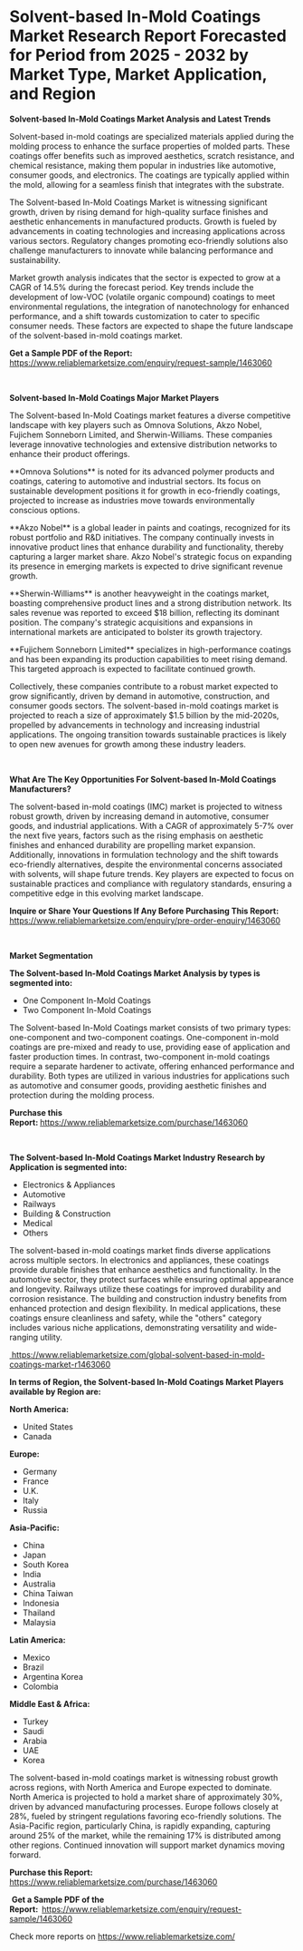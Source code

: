 <p><h1>Solvent-based In-Mold Coatings Market Research Report Forecasted for Period from 2025 -  2032 by Market Type, Market Application, and Region</h1></p><p><strong>Solvent-based In-Mold Coatings Market Analysis and Latest Trends</strong></p>
<p><p>Solvent-based in-mold coatings are specialized materials applied during the molding process to enhance the surface properties of molded parts. These coatings offer benefits such as improved aesthetics, scratch resistance, and chemical resistance, making them popular in industries like automotive, consumer goods, and electronics. The coatings are typically applied within the mold, allowing for a seamless finish that integrates with the substrate.</p><p>The Solvent-based In-Mold Coatings Market is witnessing significant growth, driven by rising demand for high-quality surface finishes and aesthetic enhancements in manufactured products. Growth is fueled by advancements in coating technologies and increasing applications across various sectors. Regulatory changes promoting eco-friendly solutions also challenge manufacturers to innovate while balancing performance and sustainability.</p><p>Market growth analysis indicates that the sector is expected to grow at a CAGR of 14.5% during the forecast period. Key trends include the development of low-VOC (volatile organic compound) coatings to meet environmental regulations, the integration of nanotechnology for enhanced performance, and a shift towards customization to cater to specific consumer needs. These factors are expected to shape the future landscape of the solvent-based in-mold coatings market.</p></p>
<p><strong>Get a Sample PDF of the Report:&nbsp;</strong> <a href="https://www.reliablemarketsize.com/enquiry/request-sample/1463060?utm_campaign=2186&utm_medium=2&utm_source=Github&utm_content=ia&utm_term=03022025&utm_id=solvent-based-in-mold-coatings">https://www.reliablemarketsize.com/enquiry/request-sample/1463060</a></p>
<p>&nbsp;</p>
<p><strong>Solvent-based In-Mold Coatings Major Market Players</strong></p>
<p><p>The Solvent-based In-Mold Coatings market features a diverse competitive landscape with key players such as Omnova Solutions, Akzo Nobel, Fujichem Sonneborn Limited, and Sherwin-Williams. These companies leverage innovative technologies and extensive distribution networks to enhance their product offerings.</p><p>**Omnova Solutions** is noted for its advanced polymer products and coatings, catering to automotive and industrial sectors. Its focus on sustainable development positions it for growth in eco-friendly coatings, projected to increase as industries move towards environmentally conscious options.</p><p>**Akzo Nobel** is a global leader in paints and coatings, recognized for its robust portfolio and R&D initiatives. The company continually invests in innovative product lines that enhance durability and functionality, thereby capturing a larger market share. Akzo Nobel's strategic focus on expanding its presence in emerging markets is expected to drive significant revenue growth.</p><p>**Sherwin-Williams** is another heavyweight in the coatings market, boasting comprehensive product lines and a strong distribution network. Its sales revenue was reported to exceed $18 billion, reflecting its dominant position. The company's strategic acquisitions and expansions in international markets are anticipated to bolster its growth trajectory.</p><p>**Fujichem Sonneborn Limited** specializes in high-performance coatings and has been expanding its production capabilities to meet rising demand. This targeted approach is expected to facilitate continued growth.</p><p>Collectively, these companies contribute to a robust market expected to grow significantly, driven by demand in automotive, construction, and consumer goods sectors. The solvent-based in-mold coatings market is projected to reach a size of approximately $1.5 billion by the mid-2020s, propelled by advancements in technology and increasing industrial applications. The ongoing transition towards sustainable practices is likely to open new avenues for growth among these industry leaders.</p></p>
<p>&nbsp;</p>
<p><strong>What Are The Key Opportunities For Solvent-based In-Mold Coatings Manufacturers?</strong></p>
<p><p>The solvent-based in-mold coatings (IMC) market is projected to witness robust growth, driven by increasing demand in automotive, consumer goods, and industrial applications. With a CAGR of approximately 5-7% over the next five years, factors such as the rising emphasis on aesthetic finishes and enhanced durability are propelling market expansion. Additionally, innovations in formulation technology and the shift towards eco-friendly alternatives, despite the environmental concerns associated with solvents, will shape future trends. Key players are expected to focus on sustainable practices and compliance with regulatory standards, ensuring a competitive edge in this evolving market landscape.</p></p>
<p><strong>Inquire or Share Your Questions If Any Before Purchasing This Report:</strong> <a href="https://www.reliablemarketsize.com/enquiry/pre-order-enquiry/1463060?utm_campaign=2186&utm_medium=2&utm_source=Github&utm_content=ia&utm_term=03022025&utm_id=solvent-based-in-mold-coatings">https://www.reliablemarketsize.com/enquiry/pre-order-enquiry/1463060</a></p>
<p>&nbsp;</p>
<p><strong>Market Segmentation</strong></p>
<p><strong>The Solvent-based In-Mold Coatings Market Analysis by types is segmented into:</strong></p>
<p><ul><li>One Component In-Mold Coatings</li><li>Two Component In-Mold Coatings</li></ul></p>
<p><p>The Solvent-based In-Mold Coatings market consists of two primary types: one-component and two-component coatings. One-component in-mold coatings are pre-mixed and ready to use, providing ease of application and faster production times. In contrast, two-component in-mold coatings require a separate hardener to activate, offering enhanced performance and durability. Both types are utilized in various industries for applications such as automotive and consumer goods, providing aesthetic finishes and protection during the molding process.</p></p>
<p><strong>Purchase this Report:&nbsp;</strong><a href="https://www.reliablemarketsize.com/purchase/1463060?utm_campaign=2186&utm_medium=2&utm_source=Github&utm_content=ia&utm_term=03022025&utm_id=solvent-based-in-mold-coatings">https://www.reliablemarketsize.com/purchase/1463060</a></p>
<p>&nbsp;</p>
<p><strong>The Solvent-based In-Mold Coatings Market Industry Research by Application is segmented into:</strong></p>
<p><ul><li>Electronics & Appliances</li><li>Automotive</li><li>Railways</li><li>Building & Construction</li><li>Medical</li><li>Others</li></ul></p>
<p><p>The solvent-based in-mold coatings market finds diverse applications across multiple sectors. In electronics and appliances, these coatings provide durable finishes that enhance aesthetics and functionality. In the automotive sector, they protect surfaces while ensuring optimal appearance and longevity. Railways utilize these coatings for improved durability and corrosion resistance. The building and construction industry benefits from enhanced protection and design flexibility. In medical applications, these coatings ensure cleanliness and safety, while the "others" category includes various niche applications, demonstrating versatility and wide-ranging utility.</p></p>
<p><a href="https://www.reliablemarketsize.com/global-solvent-based-in-mold-coatings-market-r1463060?utm_campaign=2186&utm_medium=2&utm_source=Github&utm_content=ia&utm_term=03022025&utm_id=solvent-based-in-mold-coatings">&nbsp;https://www.reliablemarketsize.com/global-solvent-based-in-mold-coatings-market-r1463060</a></p>
<p><strong>In terms of Region, the Solvent-based In-Mold Coatings Market Players available by Region are:</strong></p>
<p>
    <p> <strong> North America: </strong>
        <ul>
            <li>United States</li>
            <li>Canada</li>
        </ul>
        </p> 
    <p> <strong> Europe: </strong>
        <ul>
            <li>Germany</li>
            <li>France</li>
            <li>U.K.</li>
            <li>Italy</li>
            <li>Russia</li>
        </ul>
        </p> 
    <p> <strong> Asia-Pacific: </strong>
        <ul>
            <li>China</li>
            <li>Japan</li>
            <li>South Korea</li>
            <li>India</li>
            <li>Australia</li>
            <li>China Taiwan</li>
            <li>Indonesia</li>
            <li>Thailand</li>
            <li>Malaysia</li>
        </ul>
        </p> 
    <p> <strong> Latin America: </strong>
        <ul>
            <li>Mexico</li>
            <li>Brazil</li>
            <li>Argentina Korea</li>
            <li>Colombia</li>
        </ul>
        </p> 
    <p> <strong> Middle East & Africa: </strong>
        <ul>
            <li>Turkey</li>
            <li>Saudi</li>
            <li>Arabia</li>
            <li>UAE</li>
            <li>Korea</li>
        </ul>
    </p>
    </p>
<p><p>The solvent-based in-mold coatings market is witnessing robust growth across regions, with North America and Europe expected to dominate. North America is projected to hold a market share of approximately 30%, driven by advanced manufacturing processes. Europe follows closely at 28%, fueled by stringent regulations favoring eco-friendly solutions. The Asia-Pacific region, particularly China, is rapidly expanding, capturing around 25% of the market, while the remaining 17% is distributed among other regions. Continued innovation will support market dynamics moving forward.</p></p>
<p><strong>Purchase this Report: </strong><a href="https://www.reliablemarketsize.com/purchase/1463060?utm_campaign=2186&utm_medium=2&utm_source=Github&utm_content=ia&utm_term=03022025&utm_id=solvent-based-in-mold-coatings">https://www.reliablemarketsize.com/purchase/1463060</a></p>
<p>&nbsp;<strong>Get a Sample PDF of the Report:&nbsp;&nbsp;</strong><a href="https://www.reliablemarketsize.com/enquiry/request-sample/1463060?utm_campaign=2186&utm_medium=2&utm_source=Github&utm_content=ia&utm_term=03022025&utm_id=solvent-based-in-mold-coatings">https://www.reliablemarketsize.com/enquiry/request-sample/1463060</a></p>
<p><strong></strong></p>
<p>Check more reports on <a href="https://www.reliablemarketsize.com/?utm_campaign=2186&utm_medium=2&utm_source=Github&utm_content=ia&utm_term=03022025&utm_id=solvent-based-in-mold-coatings">https://www.reliablemarketsize.com/</a></p>